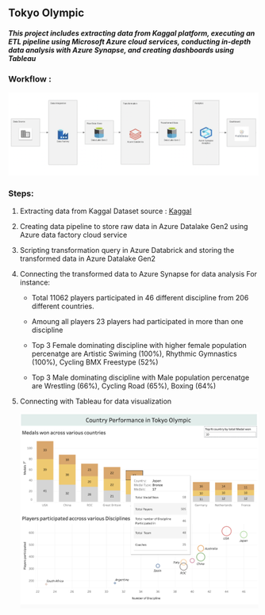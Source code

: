 ## Tokyo Olympic

##### This project includes extracting data from Kaggal platform, executing an ETL pipeline using Microsoft Azure cloud services, conducting in-depth data analysis with Azure Synapse, and creating dashboards using Tableau


### Workflow :

![WorkFlow!](https://github.com/prashantlal56/Tokyo_olympic_DE/blob/main/Image/Screenshot%202024-03-03%20at%2000.10.58.png)

### Steps:
1. Extracting data from Kaggal
   Dataset source : [Kaggal](https://www.kaggle.com/datasets/arjunprasadsarkhel/2021-olympics-in-tokyo )
2. Creating data pipeline to store raw data in Azure Datalake Gen2 using Azure data factory cloud service
3. Scripting transformation query in Azure Databrick and storing the transformed data in Azure Datalake Gen2
4. Connecting the transformed data to Azure Synapse for data analysis
   For instance:
   * Total 11062 players participated in 46 different discipline from 206 different countries.
   * Amoung all players 23 players had participated in more than one discipline
   * Top 3 Female dominating discipline with higher female population percenatge are Artistic Swiming (100%), Rhythmic Gymnastics (100%), Cycling BMX Freestype (52%)
     
   * Top 3 Male dominating discipline with Male population percenatge are Wrestling (66%), Cycling Road (65%), Boxing (64%)
     
6. Connecting with Tableau for data visualization
   
   ![Tableau](https://github.com/prashantlal56/Tokyo_olympic_DE/blob/main/Image/Screenshot%202024-03-02%20at%2022.12.49.png)
